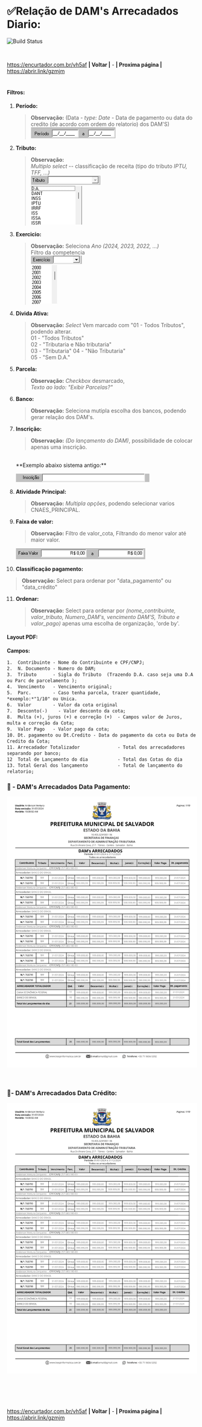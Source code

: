 # ✅Relação de DAM's Arrecadados Diario:
![Build Status](https://travis-ci.org/joemccann/dillinger.svg?branch=master)

<br>

<https://encurtador.com.br/vh5af> **| Voltar |** - **| Proxima página |** <https://abrir.link/gzmjm>  
#
####    Filtros:
1.  **Período:**
    >**Observação:** (Data - *type: Date* - Data de pagamento ou data do credito (de acordo com ordem do relatorio) dos DAM'S) <br>
    ![alt text](/Fotos/image.png)

2.  **Tributo:**
    >**Observação:** <br>   *Multiplo* _select_ -- classificação de receita (tipo do tributo *IPTU, TFF, ...)*<br>
    ![alt text](/Fotos/image-1.png)<br>
    ![alt text](/Fotos/image-2.png)

3.  **Exercicio:** 
    > **Observação:** Seleciona *Ano (2024, 2023, 2022, ...)* <br>
    Filtro da competencia<br>
    ![alt text](/Fotos/image-3.png)<br>
    ![alt text](/Fotos/image-4.png)

4.  **Divida Ativa:** 
    > **Observação:** _Select_ Vem marcado com "01 - Todos Tributos", podendo alterar. <br>
        01 - "Todos Tributos" <br> 
        02 - "Tributaria e Não tributaria"<br> 
        03 - "Tributaria" 
        04 - "Não Tributaria" <br> 
        05 - "Sem D.A." <br> 

5.  **Parcela:** 
    >**Observação:** *Checkbox* desmarcado,<br>  *Texto ao lado:* _"Exibir Parcelas?"_<br>

6. **Banco:**
    >**Observação:** Seleciona mutipla escolha dos bancos, podendo gerar relação dos DAM's. 

7.  **Inscrição:** 
    >**Observação:** *(Do lançamento do DAM)*, possibilidade de colocar apenas uma inscrição.
    <br> 
    **Exemplo abaixo sistema antigo:**<br>

    ![alt text](/Fotos/inscrição.png)
    
8.  **Atividade Principal:** 
    >**Observação:** _Multipla opções_, podendo selecionar varios CNAES_PRINCIPAL. <br>

9.  **Faixa de valor:**
    > **Observação:** Filtro de valor_cota, Filtrando do menor valor até maior valor.<br>

    ![alt text](/Fotos/faixa_valor.png)

10. **Classificação pagamento:**
> **Observação:** Select para ordenar por "data_pagamento" ou "data_crédito"

11. **Ordenar:**
    >**Observação:** Select para ordenar por *(nome_contribuinte, valor_tributo, Numero_DAM's, vencimento DAM'S, Tributo e valor_pago)* apenas uma escolha de organização, 'orde by'. 

####   Layout PDF:
**Campos:** 
 ```
1.  Contribuinte - Nome do Contribuinte e CPF/CNPJ;
2.  N. Documento - Numero do DAM;
3.  Tributo      - Sigla do Tributo  (Trazendo D.A. caso seja uma D.A ou Parc de parcelamento );
4.  Vencimento   - Vencimento original;
5.  Parc.        - Caso tenha parcela, trazer quantidade, *exemplo:*"1/10" ou Unica.
6.  Valor        - Valor da cota original 
7.  Desconto(-)    - Valor desconto da cota; 
8.  Multa (+), juros (+) e correção (+)  - Campos valor de Juros, multa e correção da Cota;
9.  Valor Pago   - Valor pago da cota;
10. Dt. pagamento ou Dt.Credito - Data do pagamento da cota ou Data de Credito da Cota; 
11. Arrecadador Totalizador              - Total dos arrecadadores separando por banco; 
12  Total de Lançamento do dia           - Total das Cotas do dia 
13. Total Geral dos lançamento           - Total de lançamento do relatorio; 
```
### 📄 - DAM's Arrecadados Data Pagamento:
![alt text](/Fotos/arrecadado_data_pago.png)

<br>

###  📄- DAM's Arrecadados Data Crédito:
![alt text](/Fotos/arrecadado_data_credito.png)
<br>
<br>

#
<br>

<https://encurtador.com.br/vh5af> **| Voltar |** - **| Proxima página |** <https://abrir.link/gzmjm>  